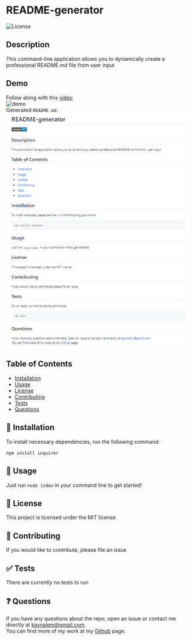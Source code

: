 # README-generator
  ![License](https://img.shields.io/badge/License-MIT-blue.svg)

  ## Description
  This command-line application allows you to dynamically create a professional README.md file from user input
  ## Demo
  Follow along with this [video](https://drive.google.com/file/d/1-H9MU6wa7blrZ5rtAqfeax5g0zPjNjeK/view)  
  ![demo](https://github.com/Kaynalem/README-generator/blob/master/utils/Untitled_%20May%2016,%202020%208_17%20PM.gif?raw=true)  
  Generated `README.md`:  
  ![mockup](https://raw.githubusercontent.com/Kaynalem/README-generator/master/utils/mockup.PNG)
  ## Table of Contents
  * [Installation](#-installation)
  * [Usage](#-usage)
  * [License](#-license)
  * [Contributing](#-contributing)
  * [Tests](#-tests)
  * [Questions](#-questions)

  ## 🚀 Installation
  To install necessary dependencies, run the following command:
  ```
  npm install inquirer
  ```
  ## 📖 Usage
  Just run `node index` in your command line to get started!
  ## 📝 License
  This project is licensed under the MIT license.
  ## 🤝 Contributing
  If you would like to contribute, please file an issue
  ## ✅ Tests
  There are currently no tests to run
  ## ❓ Questions
  If you have any questions about the repo, open an issue or contact me directly at [kaynalem@gmail.com](mailto:kaynalem@gmail.com).  
  You can find more of my work at my [Github](https://github.com/kaynalem) page.
